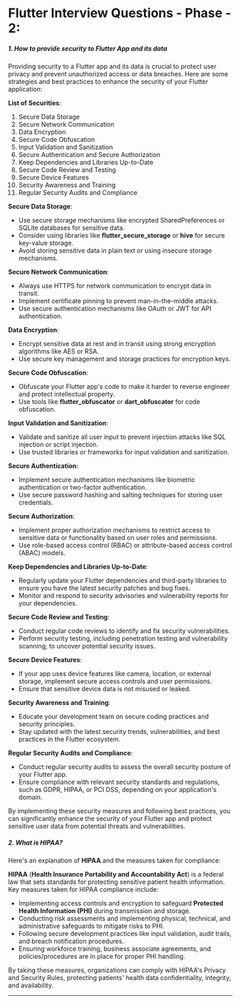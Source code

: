 # Flutter Interview Questions - Phase - 2:

##### 1. How to provide security to Flutter App and its data

Providing security to a Flutter app and its data is crucial to protect user privacy and prevent
unauthorized access or data breaches. Here are some strategies and best practices to enhance the
security of your Flutter application:

**List of Securities**:

1. Secure Data Storage
2. Secure Network Communication
3. Data Encryption
4. Secure Code Obfuscation
5. Input Validation and Sanitization
6. Secure Authentication and Secure Authorization
7. Keep Dependencies and Libraries Up-to-Date
8. Secure Code Review and Testing
9. Secure Device Features
10. Security Awareness and Training
11. Regular Security Audits and Compliance

**Secure Data Storage**:

- Use secure storage mechanisms like encrypted SharedPreferences or SQLite databases for sensitive
  data.
- Consider using libraries like **flutter_secure_storage** or **hive** for secure key-value storage.
- Avoid storing sensitive data in plain text or using insecure storage mechanisms.

**Secure Network Communication**:

- Always use HTTPS for network communication to encrypt data in transit.
- Implement certificate pinning to prevent man-in-the-middle attacks.
- Use secure authentication mechanisms like OAuth or JWT for API authentication.

**Data Encryption**:

- Encrypt sensitive data at rest and in transit using strong encryption algorithms like AES or RSA.
- Use secure key management and storage practices for encryption keys.

**Secure Code Obfuscation**:

- Obfuscate your Flutter app's code to make it harder to reverse engineer and protect intellectual
  property.
- Use tools like **flutter_obfuscator** or **dart_obfuscator** for code obfuscation.

**Input Validation and Sanitization**:

- Validate and sanitize all user input to prevent injection attacks like SQL injection or script
  injection.
- Use trusted libraries or frameworks for input validation and sanitization.

**Secure Authentication**:

- Implement secure authentication mechanisms like biometric authentication or two-factor
  authentication.
- Use secure password hashing and salting techniques for storing user credentials.

**Secure Authorization**:

- Implement proper authorization mechanisms to restrict access to sensitive data or functionality
  based on user roles and permissions.
- Use role-based access control (RBAC) or attribute-based access control (ABAC) models.

**Keep Dependencies and Libraries Up-to-Date**:

- Regularly update your Flutter dependencies and third-party libraries to ensure you have the latest
  security patches and bug fixes.
- Monitor and respond to security advisories and vulnerability reports for your dependencies.

**Secure Code Review and Testing**:

- Conduct regular code reviews to identify and fix security vulnerabilities.
- Perform security testing, including penetration testing and vulnerability scanning, to uncover
  potential security issues.

**Secure Device Features**:

- If your app uses device features like camera, location, or external storage, implement secure
  access controls and user permissions.
- Ensure that sensitive device data is not misused or leaked.

**Security Awareness and Training**:

- Educate your development team on secure coding practices and security principles.
- Stay updated with the latest security trends, vulnerabilities, and best practices in the Flutter
  ecosystem.

**Regular Security Audits and Compliance**:

- Conduct regular security audits to assess the overall security posture of your Flutter app.
- Ensure compliance with relevant security standards and regulations, such as GDPR, HIPAA, or PCI
  DSS, depending on your application's domain.

By implementing these security measures and following best practices, you can significantly enhance
the security of your Flutter app and protect sensitive user data from potential threats and
vulnerabilities.

##### 2. What is HIPAA?

Here's an explanation of **HIPAA** and the measures taken for compliance:

**HIPAA** (**Health Insurance Portability and Accountability Act**) is a federal law that sets
standards for protecting sensitive patient health information. Key measures taken for HIPAA
compliance include:

- Implementing access controls and encryption to safeguard **Protected Health Information (PHI)**
  during transmission and storage.
- Conducting risk assessments and implementing physical, technical, and administrative safeguards to
  mitigate risks to PHI.
- Following secure development practices like input validation, audit trails, and breach
  notification procedures.
- Ensuring workforce training, business associate agreements, and policies/procedures are in place
  for proper PHI handling.

By taking these measures, organizations can comply with HIPAA's Privacy and Security Rules,
protecting patients' health data confidentiality, integrity, and availability.

--------










